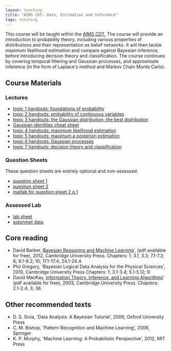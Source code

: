 ```yaml
---
layout: teaching
title: "AIMS CDT: Data, Estimation and Inference"
tags: teaching
---
```


This course will be taught within the <a href="http://aims.robots.ox.ac.uk/">AIMS CDT.</a> The course will provide an introduction to probability theory, including various properties of distributions and their representation as belief networks.
It will then tackle maximum likelihood estimation and compare against Bayesian inference, before introducing decision theory and classification.
The course continues by covering temporal filtering and Gaussian processes, and approximate inference (in the form of Laplace's method and Markov Chain Monte Carlo).

## Course Materials

### Lectures

<ul class='plus'>
    <li><a href="{{ site.baseurl }}teaching/AIMS_CDT/1_slides_foundations.pdf">topic 1 handouts: foundations of probability</a></li>
    <li><a href="{{ site.baseurl }}teaching/AIMS_CDT/2_slides_continuous.pdf">topic 2 handouts: probability of continuous variables</a></li>
    <li><a href="{{ site.baseurl }}teaching/AIMS_CDT/3_slides_Gaussian.pdf">topic 3 handouts: the Gaussian distribution: the best distribution</a></li>
    <li><a href="{{ site.baseurl }}teaching/AIMS_CDT/Gaussian_identities.pdf">Gaussian identities cheat sheet</a></li>
    <li><a href="{{ site.baseurl }}teaching/AIMS_CDT/4_slides_ML.pdf">topic 4 handouts: maximum likelihood estimation</a></li>
    <li><a href="{{ site.baseurl }}teaching/AIMS_CDT/5_slides_MAP.pdf">topic 5 handouts: maximum a posteriori estimation</a></li>
    <li><a href="{{ site.baseurl }}teaching/AIMS_CDT/6_slides_Gaussian_processes.pdf">topic 6 handouts: Gaussian processes</a></li>
    <li><a href="{{ site.baseurl }}teaching/AIMS_CDT/7_slides_decisions.pdf">topic 7 handouts: decision theory and classification</a></li>
</ul>


### Question Sheets

These question sheets are entirely optional and non-assessed.

<ul class='plus'>
    <li><a href="{{ site.baseurl }}teaching/AIMS_CDT/AIMS_DEI_1_Questions.pdf">question sheet 1</a></li>
    <!-- <li><a href="{{ site.baseurl }}teaching/AIMS_CDT/AIMS_DEI_1Hints.pdf">question sheet 1 hints</a></li> -->
    <li><a href="{{ site.baseurl }}teaching/AIMS_CDT/AIMS_DEI_2_Questions.pdf">question sheet 2</a></li>
    <!-- <li><a href="{{ site.baseurl }}teaching/AIMS_CDT/AIMS_DEI_2Hints.pdf">question sheet 2 hints</a></li> -->
    <li><a href="{{ site.baseurl }}teaching/AIMS_CDT/AIMS_DEI_2q1.m">matlab for question sheet 2 q 1</a></li>
</ul>

### Assessed Lab

<ul class='plus'>
    <li><a href="{{ site.baseurl }}teaching/AIMS_CDT/CDT_estimation_inference_lab.pdf">lab sheet</a></li>
    <li><a href="{{ site.baseurl }}teaching/AIMS_CDT/sotonmet.txt">sotonmet data</a></li>
</ul>

## Core reading

<ul class='plus'>
<li>David Barber, <a href="http://web4.cs.ucl.ac.uk/staff/D.Barber/pmwiki/pmwiki.php?n=Brml.Online"> Bayesian Reasoning and Machine Learning</a>', (pdf available for free), 2012, Cambridge University Press. Chapters: 1; 3.1, 3.3; 7.1-7.2; 8; 9.1-9.2; 10; 17.1-17.4; 24.1-24.4.</li>
<li>Phil Gregory, 'Bayesian Logical Data Analysis for the Physical Sciences&rsquo;, 2010, Cambridge University Press Chapters: 1; 3.1-3.4; 5.1-5.12; 9.</li>
<li>David MacKay, <a href="http://www.inference.phy.cam.ac.uk/itprnn/book.html"> Information Theory, Inference, and Learning Algorithms</a>' (pdf available for free), 2003, Cambridge University Press. Chapters: 2.1-2.4; 3; 36.</li>
</ul>

<h2>Other recommended texts</h2>

<ul class='plus'>
<li>D. S. Sivia, 'Data Analysis: A Bayesian Tutorial', 2006, Oxford University Press</li>
<li>C. M. Bishop, 'Pattern Recognition and Machine Learning', 2006, Springer</li>
<li>K. P. Murphy, 'Machine Learning: A Probabilistic Perspective', 2012, MIT Press</li>
</ul>
